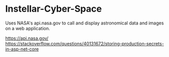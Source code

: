 # Instellar-Cyber-Space

Uses NASA's api.nasa.gov to call and display astronomical data and images on a web application.


https://api.nasa.gov/
https://stackoverflow.com/questions/40131672/storing-production-secrets-in-asp-net-core
